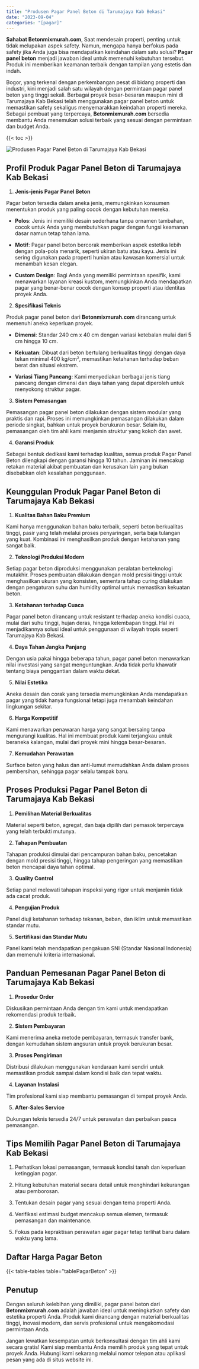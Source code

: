 ```yaml
---
title: "Produsen Pagar Panel Beton di Tarumajaya Kab Bekasi"
date: "2023-09-04"
categories: "[pagar]"
---
```


**Sahabat Betonmixmurah.com**, Saat mendesain properti, penting untuk tidak melupakan aspek safety. Namun, mengapa hanya berfokus pada safety jika Anda juga bisa mendapatkan keindahan dalam satu solusi? **Pagar panel beton** menjadi jawaban ideal untuk memenuhi kebutuhan tersebut. Produk ini memberikan keamanan terbaik dengan tampilan yang estetis dan indah.  

Bogor, yang terkenal dengan perkembangan pesat di bidang properti dan industri, kini menjadi salah satu wilayah dengan permintaan pagar panel beton yang tinggi sekali. Berbagai proyek besar-besaran maupun mini di Tarumajaya Kab Bekasi telah menggunakan pagar panel beton untuk memastikan safety sekaligus menyemarakkan keindahan properti mereka. Sebagai pembuat yang terpercaya, **Betonmixmurah.com** bersedia membantu Anda menemukan solusi terbaik yang sesuai dengan permintaan dan budget Anda.

{{< toc >}}

![Produsen Pagar Panel Beton di Tarumajaya Kab Bekasi](/images/pagar/pagar-beton-15.jpg)

## Profil Produk Pagar Panel Beton di Tarumajaya Kab Bekasi

1. **Jenis-jenis Pagar Panel Beton**  

Pagar beton tersedia dalam aneka jenis, memungkinkan konsumen menentukan produk yang paling cocok dengan kebutuhan mereka.  

- **Polos**: Jenis ini memiliki desain sederhana tanpa ornamen tambahan, cocok untuk Anda yang membutuhkan pagar dengan fungsi keamanan dasar namun tetap tahan lama.  

- **Motif**: Pagar panel beton bercorak memberikan aspek estetika lebih dengan pola-pola menarik, seperti ukiran batu atau kayu. Jenis ini sering digunakan pada properti hunian atau kawasan komersial untuk menambah kesan elegan.  

- **Custom Design**: Bagi Anda yang memiliki permintaan spesifik, kami menawarkan layanan kreasi kustom, memungkinkan Anda mendapatkan pagar yang benar-benar cocok dengan konsep properti atau identitas proyek Anda.  

2. **Spesifikasi Teknis**  

Produk pagar panel beton dari **Betonmixmurah.com** dirancang untuk memenuhi aneka keperluan proyek.  

- **Dimensi**: Standar 240 cm x 40 cm dengan variasi ketebalan mulai dari 5 cm hingga 10 cm.  

- **Kekuatan**: Dibuat dari beton bertulang berkualitas tinggi dengan daya tekan minimal 400 kg/cm², memastikan ketahanan terhadap beban berat dan situasi ekstrem.  

- **Variasi Tiang Pancang**: Kami menyediakan berbagai jenis tiang pancang dengan dimensi dan daya tahan yang dapat diperoleh untuk menyokong struktur pagar.  

3. **Sistem Pemasangan**  

Pemasangan pagar panel beton dilakukan dengan sistem modular yang praktis dan rapi. Proses ini memungkinkan pemasangan dilakukan dalam periode singkat, bahkan untuk proyek berukuran besar. Selain itu, pemasangan oleh tim ahli kami menjamin struktur yang kokoh dan awet.  

4. **Garansi Produk**  

Sebagai bentuk dedikasi kami terhadap kualitas, semua produk Pagar Panel Beton dilengkapi dengan garansi hingga 10 tahun. Jaminan ini mencakup retakan material akibat pembuatan dan kerusakan lain yang bukan disebabkan oleh kesalahan penggunaan.

## Keunggulan Produk Pagar Panel Beton di Tarumajaya Kab Bekasi 

1. **Kualitas Bahan Baku Premium**  

Kami hanya menggunakan bahan baku terbaik, seperti beton berkualitas tinggi, pasir yang telah melalui proses penyaringan, serta baja tulangan yang kuat. Kombinasi ini menghasilkan produk dengan ketahanan yang sangat baik.  

2. **Teknologi Produksi Modern**  

Setiap pagar beton diproduksi menggunakan peralatan berteknologi mutakhir. Proses pembuatan dilakukan dengan mold presisi tinggi untuk menghasilkan ukuran yang konsisten, sementara tahap curing dilakukan dengan pengaturan suhu dan humidity optimal untuk memastikan kekuatan beton.  

3. **Ketahanan terhadap Cuaca**  

Pagar panel beton dirancang untuk resistant terhadap aneka kondisi cuaca, mulai dari suhu tinggi, hujan deras, hingga kelembapan tinggi. Hal ini menjadikannya solusi ideal untuk penggunaan di wilayah tropis seperti Tarumajaya Kab Bekasi.  

4. **Daya Tahan Jangka Panjang**  

Dengan usia pakai hingga beberapa tahun, pagar panel beton menawarkan nilai investasi yang sangat menguntungkan. Anda tidak perlu khawatir tentang biaya penggantian dalam waktu dekat.  

5. **Nilai Estetika**  

Aneka desain dan corak yang tersedia memungkinkan Anda mendapatkan pagar yang tidak hanya fungsional tetapi juga menambah keindahan lingkungan sekitar.  

6. **Harga Kompetitif**  

Kami menawarkan penawaran harga yang sangat bersaing tanpa mengurangi kualitas. Hal ini membuat produk kami terjangkau untuk beraneka kalangan, mulai dari proyek mini hingga besar-besaran.  

7. **Kemudahan Perawatan**  

Surface beton yang halus dan anti-lumut memudahkan Anda dalam proses pembersihan, sehingga pagar selalu tampak baru.

## Proses Produksi Pagar Panel Beton di Tarumajaya Kab Bekasi

1. **Pemilihan Material Berkualitas**  

Material seperti beton, agregat, dan baja dipilih dari pemasok terpercaya yang telah terbukti mutunya.

2. **Tahapan Pembuatan**  

Tahapan produksi dimulai dari pencampuran bahan baku, pencetakan dengan mold presisi tinggi, hingga tahap pengeringan yang memastikan beton mencapai daya tahan optimal.

3. **Quality Control**  

Setiap panel melewati tahapan inspeksi yang rigor untuk menjamin tidak ada cacat produk.

4. **Pengujian Produk**  

Panel diuji ketahanan terhadap tekanan, beban, dan iklim untuk memastikan standar mutu.

5. **Sertifikasi dan Standar Mutu**  

Panel kami telah mendapatkan pengakuan SNI (Standar Nasional Indonesia) dan memenuhi kriteria internasional.

## Panduan Pemesanan Pagar Panel Beton di Tarumajaya Kab Bekasi

1. **Prosedur Order**  

Diskusikan permintaan Anda dengan tim kami untuk mendapatkan rekomendasi produk terbaik.

2. **Sistem Pembayaran**  

Kami menerima aneka metode pembayaran, termasuk transfer bank, dengan kemudahan sistem angsuran untuk proyek berukuran besar.

3. **Proses Pengiriman**  

Distribusi dilakukan menggunakan kendaraan kami sendiri untuk memastikan produk sampai dalam kondisi baik dan tepat waktu.

4. **Layanan Instalasi**  

Tim profesional kami siap membantu pemasangan di tempat proyek Anda.

5. **After-Sales Service**  

Dukungan teknis tersedia 24/7 untuk perawatan dan perbaikan pasca pemasangan.

## Tips Memilih Pagar Panel Beton di Tarumajaya Kab Bekasi

1. Perhatikan lokasi pemasangan, termasuk kondisi tanah dan keperluan ketinggian pagar.  

2. Hitung kebutuhan material secara detail untuk menghindari kekurangan atau pemborosan.  

3. Tentukan desain pagar yang sesuai dengan tema properti Anda.  

4. Verifikasi estimasi budget mencakup semua elemen, termasuk pemasangan dan maintenance.  

5. Fokus pada kepraktisan perawatan agar pagar tetap terlihat baru dalam waktu yang lama.

## Daftar Harga Pagar Beton

{{< table-tables table="tablePagarBeton" >}}

## Penutup

Dengan seluruh kelebihan yang dimiliki, pagar panel beton dari **Betonmixmurah.com** adalah jawaban ideal untuk meningkatkan safety dan estetika properti Anda. Produk kami dirancang dengan material berkualitas tinggi, inovasi modern, dan servis profesional untuk mengakomodasi permintaan Anda.  

Jangan lewatkan kesempatan untuk berkonsultasi dengan tim ahli kami secara gratis! Kami siap membantu Anda memilih produk yang tepat untuk proyek Anda. Hubungi kami sekarang melalui nomor telepon atau aplikasi pesan yang ada di situs website ini.